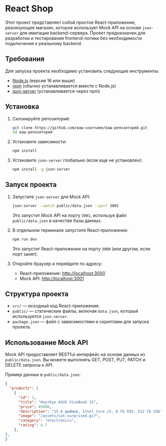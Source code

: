 # React Shop

Этот проект представляет собой простое React-приложение, реализующее магазин, которое использует Mock API на основе `json-server` для имитации backend-сервера. Проект предназначен для разработки и тестирования frontend-логики без необходимости подключения к реальному backend.

## Требования

Для запуска проекта необходимо установить следующие инструменты:

- [Node.js](https://nodejs.org/) (версия 16 или выше)
- [npm](https://www.npmjs.com/) (обычно устанавливается вместе с Node.js)
- [json-server](https://github.com/typicode/json-server) (устанавливается через npm)

## Установка

1. Склонируйте репозиторий:

   ```bash
   git clone https://github.com/ваш-username/ваш-репозиторий.git
   cd ваш-репозиторий
   ```

2. Установите зависимости:

   ```bash
   npm install
   ```

3. Установите `json-server` глобально (если еще не установлен):

   ```bash
   npm install -g json-server
   ```

## Запуск проекта

1. Запустите `json-server` для Mock API:

   ```bash
   json-server --watch public/data.json --port 3001
   ```

   Это запустит Mock API на порту `3001`, используя файл `public/data.json` в качестве базы данных.

2. В отдельном терминале запустите React-приложение:

   ```bash
   npm run dev
   ```

   Это запустит React-приложение на порту `3000` (или другом, если порт занят).

3. Откройте браузер и перейдите по адресу:

   - React-приложение: [http://localhost:3000](http://localhost:3000)
   - Mock API: [http://localhost:3001](http://localhost:3001)

## Структура проекта

- `src/` — исходный код React-приложения.
- `public/` — статические файлы, включая `data.json`, который используется `json-server`.
- `package.json` — файл с зависимостями и скриптами для запуска проекта.

## Использование Mock API

Mock API предоставляет RESTful-интерфейс на основе данных из `public/data.json`. Вы можете выполнять GET, POST, PUT, PATCH и DELETE запросы к API.

Пример данных в `public/data.json`:

```json
{
  "products": [
    {
      "id": 1,
      "title": "Ноутбук ASUS VivoBook 15",
      "price": 45000,
      "description": "15.6 дюймов, Intel Core i5, 8 ГБ ОЗУ, 512 ГБ SSD",
      "image": "/assets/cat-surprised.gif",
      "category": "electronics",
      "rating": 4.7
    },
],
}
```
